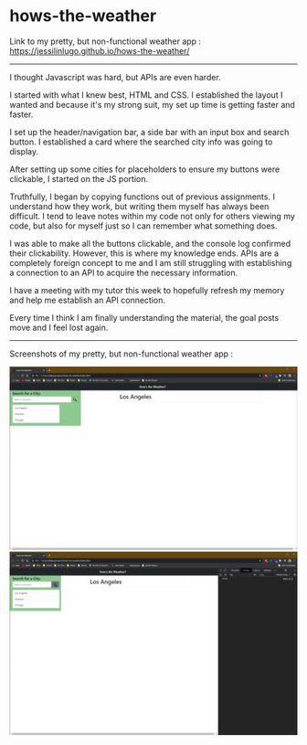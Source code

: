 # hows-the-weather

Link to my pretty, but non-functional weather app : https://jessilinlugo.github.io/hows-the-weather/ 

------------

I thought Javascript was hard, but APIs are even harder.

I started with what I knew best, HTML and CSS. I established the layout I wanted and because it's my strong suit, my set up time is getting faster and faster.

I set up the header/navigation bar, a side bar with an input box and search button. I established a card where the searched city info was going to display. 

After setting up some cities for placeholders to ensure my buttons were clickable, I started on the JS portion.

Truthfully, I began by copying functions out of previous assignments. I understand how they work, but writing them myself has always been difficult. I tend to leave notes within my code not only for others viewing my code, but also for myself just so I can remember what something does. 

I was able to make all the buttons clickable, and the console log confirmed their clickability. However, this is where my knowledge ends. APIs are a completely foreign concept to me and I am still struggling with establishing a connection to an API to acquire the necessary information.

I have a meeting with my tutor this week to hopefully refresh my memory and help me establish an API connection. 

Every time I think I am finally understanding the material, the goal posts move and I feel lost again. 

------------

Screenshots of my pretty, but non-functional weather app : 

<img src ="./assets/screenshot1.png">
<img src ="./assets/screenshot2.png">